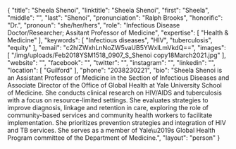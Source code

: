 {
  "title": "Sheela Shenoi",
  "linktitle": "Sheela Shenoi",
  "first": "Sheela",
  "middle": "",
  "last": "Shenoi",
  "pronunciation": "Ralph Brooks",
  "honorific": "Dr.",
  "pronoun": "she/her/hers",
  "role": "Infectious Disease Doctor/Researcher; Assitant Professor of Medicine",
  "expertise": [
    "Health & Medicine"
  ],
  "keywords": [
    "Infectious diseases",
    "HIV",
    "tuberculosis",
    "equity"
  ],
  "email": "c2hlZWxhLnNoZW5vaUB5YWxlLmVkdQ==",
  "images": [
    "/img/uploads/Feb2018YSM1518_0907_S_Shenoi copy18March2021.jpg"
  ],
  "website": "",
  "facebook": "",
  "twitter": "",
  "instagram": "",
  "linkedin": "",
  "location": [
    "Guilford"
  ],
  "phone": "2038230221",
  "bio": "Sheela Shenoi is an Assistant Professor of Medicine in the Section of Infectious Diseases and Associate Director of the Office of Global Health at Yale University School of Medicine. She conducts clinical research on HIV/AIDS and tuberculosis with a focus on resource-limited settings. She evaluates strategies to improve diagnosis, linkage and retention in care, exploring the role of community-based services and community health workers to facilitate implementation. She prioritizes prevention strategies and integration of HIV and TB services. She serves as a member of Yale\u2019s Global Health Program committee of the Department of Medicine.",
  "layout": "person"
}
